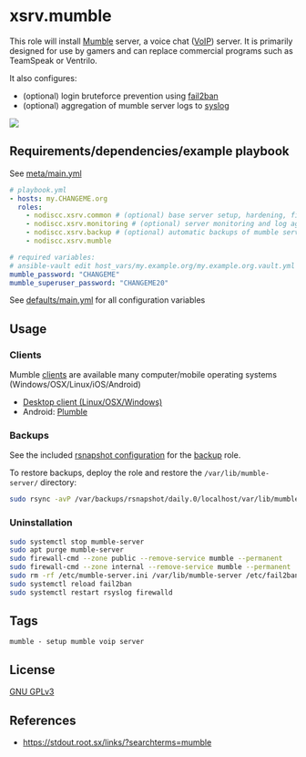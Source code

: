 # xsrv.mumble

This role will install [Mumble](https://en.wikipedia.org/wiki/Mumble_(software)) server, a voice chat ([VoIP](https://en.wikipedia.org/wiki/Voice_over_IP)) server. It is primarily designed for use by gamers and can replace commercial programs such as TeamSpeak or Ventrilo.

It also configures:
- (optional) login bruteforce prevention using [fail2ban](tasks/fail2ban.yml)
- (optional) aggregation of mumble server logs to [syslog](tasks/rsyslog.yml)

[![](https://i.imgur.com/S5Z6IEw.png)](https://i.imgur.com/S5Z6IEw.png)


## Requirements/dependencies/example playbook

See [meta/main.yml](meta/main.yml)

```yaml
# playbook.yml
- hosts: my.CHANGEME.org
  roles:
    - nodiscc.xsrv.common # (optional) base server setup, hardening, firewall, bruteforce prevention
    - nodiscc.xsrv.monitoring # (optional) server monitoring and log aggregation
    - nodiscc.xsrv.backup # (optional) automatic backups of mumble server database
    - nodiscc.xsrv.mumble

# required variables:
# ansible-vault edit host_vars/my.example.org/my.example.org.vault.yml
mumble_password: "CHANGEME"
mumble_superuser_password: "CHANGEME20"
```

See [defaults/main.yml](defaults/main.yml) for all configuration variables


## Usage

### Clients

Mumble [clients](https://wiki.mumble.info/wiki/Main_Page) are available many computer/mobile operating systems (Windows/OSX/Linux/iOS/Android)

- [Desktop client (Linux/OSX/Windows)](https://wiki.mumble.info/wiki/Main_Page#Download_Mumble)
- Android: [Plumble](https://f-droid.org/en/packages/com.morlunk.mumbleclient/)

### Backups

See the included [rsnapshot configuration](templates/etc_rsnapshot.d/mumble-server.conf.j2) for the [backup](../backup/) role.

To restore backups, deploy the role and restore the `/var/lib/mumble-server/` directory:

```bash
sudo rsync -avP /var/backups/rsnapshot/daily.0/localhost/var/lib/mumble-server /var/lib/
```

### Uninstallation

```bash
sudo systemctl stop mumble-server
sudo apt purge mumble-server
sudo firewall-cmd --zone public --remove-service mumble --permanent
sudo firewall-cmd --zone internal --remove-service mumble --permanent
sudo rm -rf /etc/mumble-server.ini /var/lib/mumble-server /etc/fail2ban/jail.d/mumble.conf /etc/rsnapshot.d/mumble-server.conf /etc/rsyslog.d/mumble.conf /etc/netdata/health.d/systemdunits.conf.d/mumble.conf /etc/firewalld/services/mumble.xml /etc/ansible/facts.d/mumble.fact
sudo systemctl reload fail2ban
sudo systemctl restart rsyslog firewalld
```


## Tags

<!--BEGIN TAGS LIST-->
```
mumble - setup mumble voip server
```
<!--END TAGS LIST-->


## License

[GNU GPLv3](../../LICENSE)


## References

- https://stdout.root.sx/links/?searchterms=mumble

